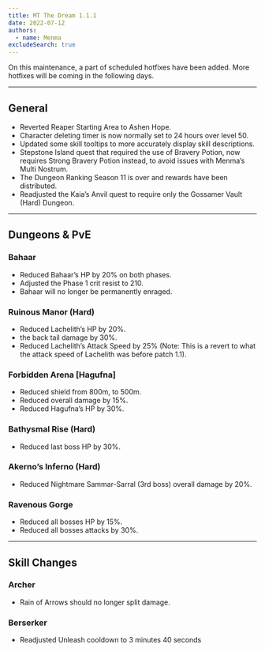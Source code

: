 ```yaml
---
title: MT The Dream 1.1.1
date: 2022-07-12
authors:
  - name: Menma
excludeSearch: true
---
```


On this maintenance, a part of scheduled hotfixes have been added. More hotfixes will be coming in the following days.
<hr/>

## General
- Reverted Reaper Starting Area to Ashen Hope.
- Character deleting timer is now normally set to 24 hours over level 50.
- Updated some skill tooltips to more accurately display skill descriptions.
- Stepstone Island quest that required the use of Bravery Potion, now requires Strong Bravery Potion instead, to avoid issues with Menma’s Multi Nostrum.
- The Dungeon Ranking Season 11 is over and rewards have been distributed.
- Readjusted the Kaia’s Anvil quest to require only the Gossamer Vault (Hard) Dungeon.

<hr/>

## Dungeons & PvE 
### **Bahaar**
  - Reduced Bahaar’s HP by 20% on both phases.
  - Adjusted the Phase 1 crit resist to 210.
  - Bahaar will no longer be permanently enraged.
### **Ruinous Manor (Hard)**
  - Reduced Lachelith’s HP by 20%.
  -  the back tail damage by 30%.
  - Reduced Lachelith’s Attack Speed by 25% (Note: This is a revert to what the attack speed of Lachelith was before patch 1.1).
### **Forbidden Arena [Hagufna]**
  - Reduced shield from 800m, to 500m.
  - Reduced overall damage by 15%.
  - Reduced Hagufna’s HP by 30%.
### **Bathysmal Rise (Hard)**
  - Reduced last boss HP by 30%.
### **Akerno’s Inferno (Hard)**
  - Reduced Nightmare Sammar-Sarral (3rd boss) overall damage by 20%.
### **Ravenous Gorge**
  - Reduced all bosses HP by 15%.
  - Reduced all bosses attacks by 30%.

<hr/>

## Skill Changes
### Archer
  - Rain of Arrows should no longer split damage.
### Berserker
  - Readjusted Unleash cooldown to 3 minutes 40 seconds
